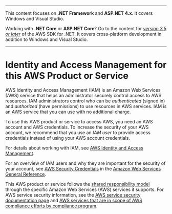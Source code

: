 --------

This content focuses on **\.NET Framework** and **ASP\.NET 4\.x**\. It covers Windows and Visual Studio\.

Working with **\.NET Core** or **ASP\.NET Core**? Go to the content for *[version 3\.5 or later](https://docs.aws.amazon.com/sdk-for-net/latest/developer-guide/welcome.html)* of the AWS SDK for \.NET\. It covers cross\-platform development in addition to Windows and Visual Studio\.

--------

# Identity and Access Management for this AWS Product or Service<a name="security-iam"></a>

AWS Identity and Access Management \(IAM\) is an Amazon Web Services \(AWS\) service that helps an administrator securely control access to AWS resources\. IAM administrators control who can be *authenticated* \(signed in\) and *authorized* \(have permissions\) to use resources in AWS services\. IAM is an AWS service that you can use with no additional charge\.

To use this AWS product or service to access AWS, you need an AWS account and AWS credentials\. To increase the security of your AWS account, we recommend that you use an *IAM user* to provide access credentials instead of using your AWS account credentials\.

For details about working with IAM, see [AWS Identity and Access Management](https://aws.amazon.com/iam/)\.

For an overview of IAM users and why they are important for the security of your account, see [AWS Security Credentials](https://docs.aws.amazon.com/general/latest/gr/aws-security-credentials.html) in the [Amazon Web Services General Reference](https://docs.aws.amazon.com/general/latest/gr/)\.

This AWS product or service follows the [shared responsibility model](https://aws.amazon.com/compliance/shared-responsibility-model/) through the specific Amazon Web Services \(AWS\) services it supports\. For AWS service security information, see the [AWS service security documentation page](https://docs.aws.amazon.com/security/?id=docs_gateway#aws-security) and [AWS services that are in scope of AWS compliance efforts by compliance program](https://aws.amazon.com/compliance/services-in-scope/)\.